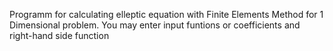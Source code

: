 Programm for calculating elleptic equation with Finite Elements Method for 1 Dimensional problem.
You may enter input funtions or coefficients and right-hand side function
